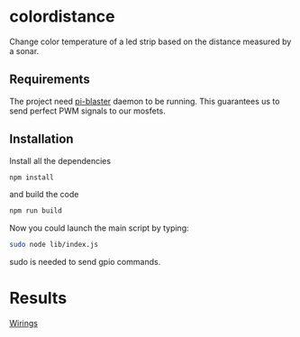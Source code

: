 # colordistance
Change color temperature of a led strip based on the distance measured by a sonar.

## Requirements

The project need [pi-blaster](https://github.com/sarfata/pi-blaster) daemon to be running. This guarantees us to send perfect PWM signals to our mosfets.

## Installation

Install all the dependencies
```sh
npm install
```
and build the code
```sh
npm run build
```

Now you could launch the main script by typing:
```sh
sudo node lib/index.js
```
sudo is needed to send gpio commands.

# Results
[Wirings](https://hackster.imgix.net/uploads/attachments/258323/20170205_232018_uLJDtJYLdN.jpg?auto=compress%2Cformat&w=900&h=675&fit=min)
